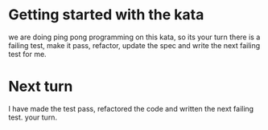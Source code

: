 # Getting started with the kata
we are doing ping pong programming on this kata, so its your turn there is a failing test, make it pass, refactor, update the spec and write the next failing test for me.

# Next turn
I have made the test pass, refactored the code and written the next failing test.
your turn.